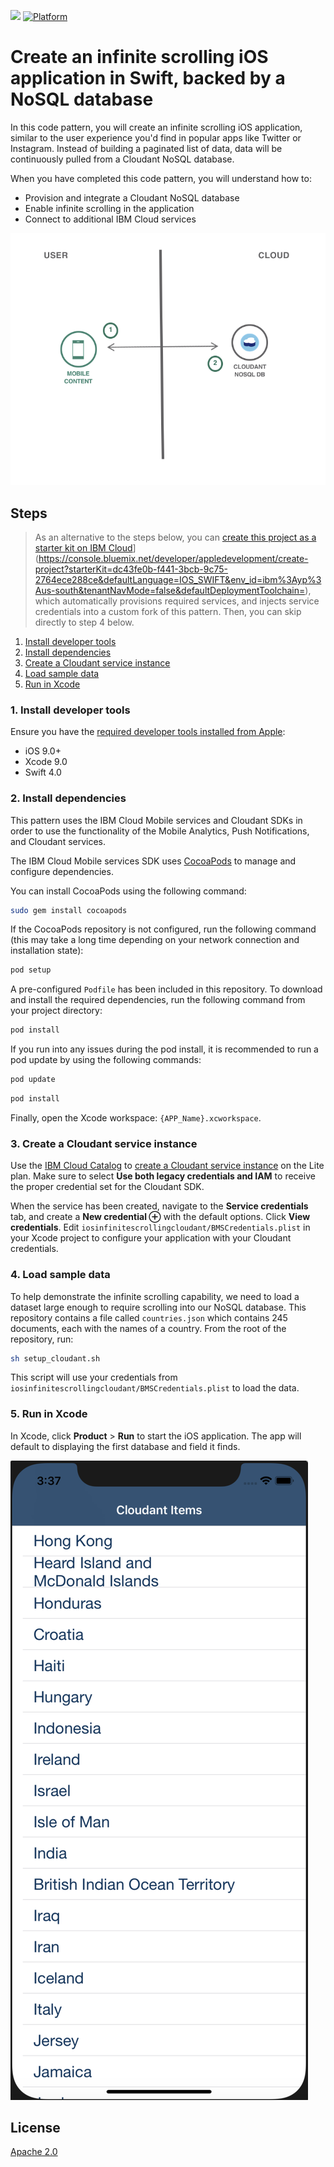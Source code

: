 [![](https://img.shields.io/badge/IBM%20Cloud-powered-blue.svg)](https://bluemix.net)
[![Platform](https://img.shields.io/badge/platform-ios_swift-lightgrey.svg?style=flat)](https://developer.apple.com/swift/)

# Create an infinite scrolling iOS application in Swift, backed by a NoSQL database

In this code pattern, you will create an infinite scrolling iOS application, similar to the user experience you'd find in popular apps like Twitter or Instagram. Instead of building a paginated list of data, data will be continuously pulled from a Cloudant NoSQL database.

When you have completed this code pattern, you will understand how to:

* Provision and integrate a Cloudant NoSQL database
* Enable infinite scrolling in the application
* Connect to additional IBM Cloud services

![](README_Images/architecture.png)

## Steps

> As an alternative to the steps below, you can [create this project as a starter kit on IBM Cloud](https://bluemix.net/deploy/button.png)](https://console.bluemix.net/developer/appledevelopment/create-project?starterKit=dc43fe0b-f441-3bcb-9c75-2764ece288ce&defaultLanguage=IOS_SWIFT&env_id=ibm%3Ayp%3Aus-south&tenantNavMode=false&defaultDeploymentToolchain=), which automatically provisions required services, and injects service credentials into a custom fork of this pattern. Then, you can skip directly to step 4 below.

1. [Install developer tools](#1-install-developer-tools)
2. [Install dependencies](#2-install-dependencies)
3. [Create a Cloudant service instance](#3-create-a-cloudant-service-instance)
4. [Load sample data](#4-load-sample-data)
5. [Run in Xcode](#5-run-in-xcode)

### 1. Install developer tools

Ensure you have the [required developer tools installed from Apple](https://developer.apple.com/download/):

* iOS 9.0+
* Xcode 9.0
* Swift 4.0

### 2. Install dependencies

This pattern uses the IBM Cloud Mobile services and Cloudant SDKs in order to use the functionality of the Mobile Analytics, Push Notifications, and Cloudant services.

The IBM Cloud Mobile services SDK uses [CocoaPods](https://cocoapods.org/) to manage and configure dependencies.

You can install CocoaPods using the following command:

```bash
sudo gem install cocoapods
```

If the CocoaPods repository is not configured, run the following command (this may take a long time depending on your network connection and installation state):

```bash
pod setup
```

A pre-configured `Podfile` has been included in this repository. To download and install the required dependencies, run the following command from your project directory:

```bash
pod install
```

If you run into any issues during the pod install, it is recommended to run a pod update by using the following commands:

```bash
pod update
```

```bash
pod install
```

Finally, open the Xcode workspace: `{APP_Name}.xcworkspace`.

### 3. Create a Cloudant service instance

Use the [IBM Cloud Catalog](https://console.bluemix.net/catalog/) to [create a Cloudant service instance](https://console.bluemix.net/catalog/services/cloudant) on the Lite plan. Make sure to select **Use both legacy credentials and IAM** to receive the proper credential set for the Cloudant SDK.

When the service has been created, navigate to the **Service credentials** tab, and create a **New credential ⊕** with the default options. Click **View credentials**. Edit `iosinfinitescrollingcloudant/BMSCredentials.plist` in your Xcode project to configure your application with your Cloudant credentials.

### 4. Load sample data

To help demonstrate the infinite scrolling capability, we need to load a dataset large enough to require scrolling into our NoSQL database. This repository contains a file called `countries.json` which contains 245 documents, each with the names of a country. From the root of the repository, run:

```bash
sh setup_cloudant.sh
```

This script will use your credentials from `iosinfinitescrollingcloudant/BMSCredentials.plist` to load the data.

### 5. Run in Xcode

In Xcode, click **Product** > **Run** to start the iOS application. The app will default to displaying the first database and field it finds.

![Cloudant App Screenshot](README_Images/cloudant.png)

## License

[Apache 2.0](LICENSE)
